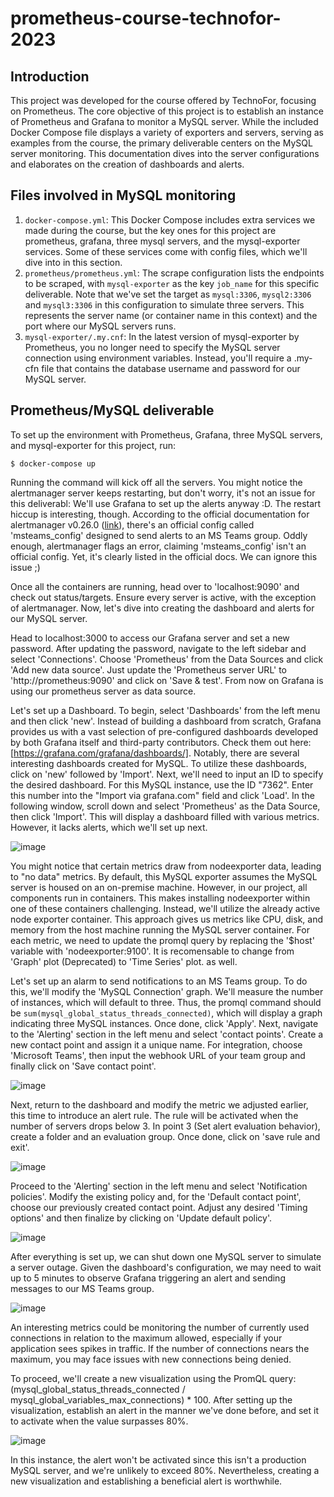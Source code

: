 # prometheus-course-technofor-2023

## Introduction
This project was developed for the course offered by TechnoFor, focusing on Prometheus. The core objective of this project is to establish an instance of Prometheus and Grafana to monitor a MySQL server. While the included Docker Compose file displays a variety of exporters and servers, serving as examples from the course, the primary deliverable centers on the MySQL server monitoring. This documentation dives into the server configurations and elaborates on the creation of dashboards and alerts.

## Files involved in MySQL monitoring
1. `docker-compose.yml`: This Docker Compose includes extra services we made during the course, but the key ones for this project are prometheus, grafana, three mysql servers, and the mysql-exporter services. Some of these services come with config files, which we'll dive into in this section.
2. `prometheus/prometheus.yml`: The scrape configuration lists the endpoints to be scraped, with `mysql-exporter` as the key `job_name` for this specific deliverable. Note that we've set the target as `mysql:3306`, `mysql2:3306` and `mysql3:3306` in this configuration to simulate three servers. This represents the server name (or container name in this context) and the port where our MySQL servers runs.
3. `mysql-exporter/.my.cnf`: In the latest version of mysql-exporter by Prometheus, you no longer need to specify the MySQL server connection using environment variables. Instead, you'll require a .my-cfn file that contains the database username and password for our MySQL server.

## Prometheus/MySQL deliverable
To set up the environment with Prometheus, Grafana, three MySQL servers, and mysql-exporter for this project, run:
````
$ docker-compose up
````
Running the command will kick off all the servers. You might notice the alertmanager server keeps restarting, but don't worry, it's not an issue for this deliverabl: We'll use Grafana to set up the alerts anyway :D. The restart hiccup is interesting, though. According to the official documentation for alertmanager v0.26.0 ([link](https://prometheus.io/docs/alerting/latest/configuration/#msteams_config:~:text=%3Ctmpl_string%3E%2C%20...%20%7D%20%5D-,%3Cmsteams_config%3E,-Microsoft%20Teams%20notifications)), there's an official config called 'msteams_config' designed to send alerts to an MS Teams group. Oddly enough, alertmanager flags an error, claiming 'msteams_config' isn't an official config. Yet, it's clearly listed in the official docs. We can ignore this issue ;)

Once all the containers are running, head over to 'localhost:9090' and check out status/targets. Ensure every server is active, with the exception of alertmanager. Now, let's dive into creating the dashboard and alerts for our MySQL server.

Head to localhost:3000 to access our Grafana server and set a new password. After updating the password, navigate to the left sidebar and select 'Connections'. Choose 'Prometheus' from the Data Sources and click 'Add new data source'. Just update the 'Prometheus server URL' to 'http://prometheus:9090' and click on 'Save & test'. From now on Grafana is using our prometheus server as data source.


Let's set up a Dashboard. To begin, select 'Dashboards' from the left menu and then click 'new'. Instead of building a dashboard from scratch, Grafana provides us with a vast selection of pre-configured dashboards developed by both Grafana itself and third-party contributors. Check them out here: [https://grafana.com/grafana/dashboards/]. Notably, there are several interesting dashboards created for MySQL. To utilize these dashboards, click on 'new' followed by 'Import'. Next, we'll need to input an ID to specify the desired dashboard. For this MySQL instance, use the ID "7362". Enter this number into the "Import via grafana.com" field and click 'Load'. In the following window, scroll down and select 'Prometheus' as the Data Source, then click 'Import'. This will display a dashboard filled with various metrics. However, it lacks alerts, which we'll set up next.

![image](https://github.com/YLalangui/prometheus-course-technofor-2023/assets/24701538/80c9f0ad-f7f3-484b-8157-c86aef93b046)


You might notice that certain metrics draw from nodeexporter data, leading to "no data" metrics. By default, this MySQL exporter assumes the MySQL server is housed on an on-premise machine. However, in our project, all components run in containers. This makes installing nodeexporter within one of these containers challenging. Instead, we'll utilize the already active node exporter container. This approach gives us metrics like CPU, disk, and memory from the host machine running the MySQL server container. For each metric, we need to update the promql query by replacing the '$host' variable with 'nodeexporter:9100'. It is recomensable to change from 'Graph' plot (Deprecated) to 'Time Series' plot. as well. 

Let's set up an alarm to send notifications to an MS Teams group. To do this, we'll modify the 'MySQL Connection' graph. We'll measure the number of instances, which will default to three. Thus, the promql command should be `sum(mysql_global_status_threads_connected)`, which will display a graph indicating three MySQL instances. Once done, click 'Apply'. Next, navigate to the 'Alerting' section in the left menu and select 'contact points'. Create a new contact point and assign it a unique name. For integration, choose 'Microsoft Teams', then input the webhook URL of your team group and finally click on 'Save contact point'.

![image](https://github.com/YLalangui/prometheus-course-technofor-2023/assets/24701538/035b058c-1928-44a0-836c-5ab4c334356f)

Next, return to the dashboard and modify the metric we adjusted earlier, this time to introduce an alert rule. The rule will be activated when the number of servers drops below 3. In point 3 (Set alert evaluation behavior), create a folder and an evaluation group. Once done, click on 'save rule and exit'.

![image](https://github.com/YLalangui/prometheus-course-technofor-2023/assets/24701538/9177b673-9242-41e7-8d70-71640f538a64)

Proceed to the 'Alerting' section in the left menu and select 'Notification policies'. Modify the existing policy and, for the 'Default contact point', choose our previously created contact point. Adjust any desired 'Timing options' and then finalize by clicking on 'Update default policy'.


![image](https://github.com/YLalangui/prometheus-course-technofor-2023/assets/24701538/571ceee0-5c79-41d1-a091-e836f290304a)

After everything is set up, we can shut down one MySQL server to simulate a server outage. Given the dashboard's configuration, we may need to wait up to 5 minutes to observe Grafana triggering an alert and sending messages to our MS Teams group.

![image](https://github.com/YLalangui/prometheus-course-technofor-2023/assets/24701538/81a29fac-2292-4644-950d-da25dd3b958c)

An interesting metrics could be monitoring the number of currently used connections in relation to the maximum allowed, especially if your application sees spikes in traffic. If the number of connections nears the maximum, you may face issues with new connections being denied.

To proceed, we'll create a new visualization using the PromQL query: (mysql_global_status_threads_connected / mysql_global_variables_max_connections) * 100. After setting up the visualization, establish an alert in the manner we've done before, and set it to activate when the value surpasses 80%.

![image](https://github.com/YLalangui/prometheus-course-technofor-2023/assets/24701538/db74723e-64d9-4c90-bbbc-3705b6701f88)

In this instance, the alert won't be activated since this isn't a production MySQL server, and we're unlikely to exceed 80%. Nevertheless, creating a new visualization and establishing a beneficial alert is worthwhile.

